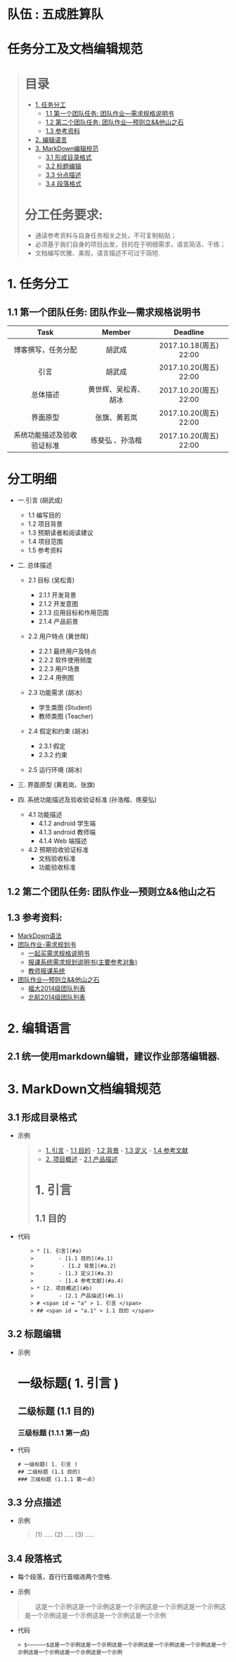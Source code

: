 # 队伍 : 五成胜算队
# 任务分工及文档编辑规范
> # 目录
> * [1. 任务分工](#a)
>     - [ 1.1 第一个团队任务: 团队作业—需求规格说明书](#a.1)
>     - [1.2 第二个团队任务: 团队作业—预则立&&他山之石](#a.2)
>     - [1.3 参考资料](#a.3)
> * [2. 编辑语言](#b)
> * [3. MarkDown编辑规范](#c)
>     - [3.1 形成目录格式](#c.1)
>     - [3.2 标题编辑](#c.2)
>     - [3.3 分点描述](#c.3)
>     - [3.4 段落格式](#c.4)
>
># 分工任务要求:
> * 通读参考资料与自身任务相关之处，不可复制粘贴；
> * 必须基于我们自身的项目出发，目的在于明细需求，语言简洁、干练；
> * 文档编写优雅、美观，语言描述不可过于简短.
> 


# <span id='a'> 1. 任务分工 </span>

## <span id = "a.1" > 1.1 第一个团队任务: 团队作业—需求规格说明书 </span>

|   Task    |   Member     |    Deadline    |
| :-----: | :------: | :------: |
|   博客撰写，任务分配 | 胡武成 |2017.10.18(周五) 22:00 | 
|   引言            |   胡武成  |2017.10.20(周五) 22:00 |
|   总体描述        |  黄世辉、吴松青、 胡冰       |        2017.10.20(周五) 22:00    |
|   界面原型        | 张旗、黄若岚          |   2017.10.20(周五) 22:00        |
|   系统功能描述及验收验证标准    |练斐弘 、孙浩楷          | 2017.10.20(周五) 22:00  |

# 分工明细
* 一.引言 (胡武成)
    - 1.1 编写目的
    - 1.2 项目背景
    - 1.3 预期读者和阅读建议
    - 1.4 项目范围
    - 1.5 参考资料

* 二. 总体描述
    - 2.1 目标 (吴松青)
        - 2.1.1 开发背景
        - 2.1.2 开发意图
        - 2.1.3 应用目标和作用范围
        - 2.1.4 产品前景

    - 2.2 用户特点 (黄世晖)
        - 2.2.1 最终用户及特点
        - 2.2.2 软件使用频度
        - 2.2.3 用户场景
        - 2.2.4 用例图
    - 2.3 功能需求 (胡冰)
        - 学生类图 (Student)
        - 教师类图 (Teacher)
    - 2.4 假定和约束 (胡冰)
        - 2.3.1 假定
        - 2.3.2 约束
    - 2.5 运行环境 (胡冰)

* 三. 界面原型 (黄若岚、张旗)
* 四. 系统功能描述及验收验证标准 (孙浩楷、练斐弘)
    - 4.1 功能描述 
        - 4.1.2 android 学生端 
        - 4.1.3 android 教师端 
        - 4.1.4 Web 端描述 
    - 4.2 预期验收验证标准
        - 文档验收标准 
        - 功能验收标准


## <span id = "a.2" > 1.2 第二个团队任务: 团队作业—预则立&&他山之石 </span>

## <span id = "a.3" > 1.3 参考资料: </span>
* [MarkDown语法](http://www.cnblogs.com/hnrainll/p/3514637.html)
* [团队作业-需求规划书](http://www.cnblogs.com/easteast/p/7668890.html)
    * [一起买需求规格说明书](https://coding.net/u/Yuaoi/p/BuyTogether/git/blob/master/BuyTogether/%E4%B8%80%E8%B5%B7%E4%B9%B0%E9%9C%80%E6%B1%82%E8%A7%84%E6%A0%BC%E8%AF%B4%E6%98%8E%E4%B9%A6.pdf)
    * [报课系统需求规划说明书(主要参考对象)](http://files.cnblogs.com/files/wnqrf/%E9%9C%80%E6%B1%82%E8%A7%84%E6%A0%BC%E8%AF%B4%E6%98%8E%E4%B9%A6.pdf)
    * [教师报课系统](https://github.com/CourseManagement/Data/blob/master/%E8%BD%AF%E4%BB%B6%E9%9C%80%E6%B1%82%E8%A7%84%E6%A0%BC%E8%AF%B4%E6%98%8E%E4%B9%A6.docx)
* [团队作业—预则立&&他山之石](http://www.cnblogs.com/easteast/p/7668887.html)
    * [福大2014级团队列表](http://www.cnblogs.com/deerCode/p/6247041.html)
    * [北航2014级团队列表](http://www.cnblogs.com/SivilTaram/p/buaase_team_project_score.html)

        
# <span id="b"> 2. 编辑语言</span>

## <span id="b.1"> 2.1 统一使用markdown编辑，建议作业部落编辑器.</span>

# <span id="c"> 3. MarkDown文档编辑规范 </span>

## <span id="c.1"> 3.1 形成目录格式</span>
* 示例
    > * [1. 引言](#a)
    >        - [1.1 目的](#a.1)
    >       - [1.2 背景](#a.2)
    >       - [1.3 定义](#a.3)
    >       - [1.4 参考文献](#a.4)
    > * [2. 项目概述](#b)
    >       - [2.1 产品描述](#b.1)
    > # <span id = "a" > 1. 引言 </span>
    > ## <span id = "a.1" > 1.1 目的 </span>

* 代码
    ```
        > * [1. 引言](#a)
        >        - [1.1 目的](#a.1)
        >         - [1.2 背景](#a.2)
        >        - [1.3 定义](#a.3)
        >        - [1.4 参考文献](#a.4)
        > * [2. 项目概述](#b)
        >        - [2.1 产品描述](#b.1)
        > # <span id = "a" > 1. 引言 </span>
        > ## <span id = "a.1" > 1.1 目的 </span>       
    ```
    
## <span id="c.2">3.2 标题编辑</span>
* 示例

    # 一级标题( 1. 引言 )
    ## 二级标题 (1.1 目的)
    ### 三级标题 (1.1.1 第一点)

* 代码

    ```    
    # 一级标题( 1. 引言 )
    ## 二级标题 (1.1 目的)
    ### 三级标题 (1.1.1 第一点)
    ```

## <span id="c.3">3.3 分点描述</span>
* 示例
    > (1) .....
        (2) .....
        (3) .....

    
## <span id="c.4"> 3.4 段落格式 </span>
* 每个段落，首行行首缩进两个空格.

* 示例
> $~~~~~~$这是一个示例这是一个示例这是一个示例这是一个示例这是一个示例这是一个示例这是一个示例这是一个示例这是一个示例

* 代码

    ```
    > $~~~~~~$这是一个示例这是一个示例这是一个示例这是一个示例这是一个示例这是一个示例这是一个示例这是一个示例这是一个示例
    ```